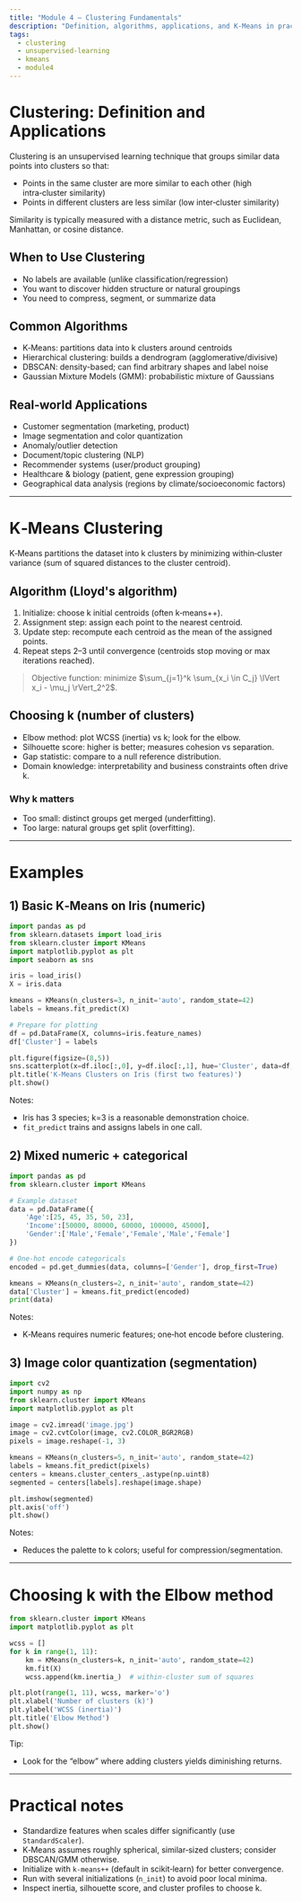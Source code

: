 ```yaml
---
title: "Module 4 – Clustering Fundamentals"
description: "Definition, algorithms, applications, and K-Means in practice (with code)"
tags:
  - clustering
  - unsupervised-learning
  - kmeans
  - module4
---
```


# Clustering: Definition and Applications

Clustering is an unsupervised learning technique that groups similar data points into clusters so that:

- Points in the same cluster are more similar to each other (high intra‑cluster similarity)
- Points in different clusters are less similar (low inter‑cluster similarity)

Similarity is typically measured with a distance metric, such as Euclidean, Manhattan, or cosine distance.

## When to Use Clustering
- No labels are available (unlike classification/regression)
- You want to discover hidden structure or natural groupings
- You need to compress, segment, or summarize data

## Common Algorithms
- K‑Means: partitions data into k clusters around centroids
- Hierarchical clustering: builds a dendrogram (agglomerative/divisive)
- DBSCAN: density-based; can find arbitrary shapes and label noise
- Gaussian Mixture Models (GMM): probabilistic mixture of Gaussians

## Real‑world Applications
- Customer segmentation (marketing, product)
- Image segmentation and color quantization
- Anomaly/outlier detection
- Document/topic clustering (NLP)
- Recommender systems (user/product grouping)
- Healthcare & biology (patient, gene expression grouping)
- Geographical data analysis (regions by climate/socioeconomic factors)

---

# K‑Means Clustering

K‑Means partitions the dataset into k clusters by minimizing within‑cluster variance (sum of squared distances to the cluster centroid).

## Algorithm (Lloyd's algorithm)
1. Initialize: choose k initial centroids (often k‑means++).
2. Assignment step: assign each point to the nearest centroid.
3. Update step: recompute each centroid as the mean of the assigned points.
4. Repeat steps 2–3 until convergence (centroids stop moving or max iterations reached).

> Objective function: minimize $\sum_{j=1}^k \sum_{x_i \in C_j} \lVert x_i - \mu_j \rVert_2^2$.

## Choosing k (number of clusters)
- Elbow method: plot WCSS (inertia) vs k; look for the elbow.
- Silhouette score: higher is better; measures cohesion vs separation.
- Gap statistic: compare to a null reference distribution.
- Domain knowledge: interpretability and business constraints often drive k.

### Why k matters
- Too small: distinct groups get merged (underfitting).
- Too large: natural groups get split (overfitting).

---

# Examples

## 1) Basic K‑Means on Iris (numeric)
```python
import pandas as pd
from sklearn.datasets import load_iris
from sklearn.cluster import KMeans
import matplotlib.pyplot as plt
import seaborn as sns

iris = load_iris()
X = iris.data

kmeans = KMeans(n_clusters=3, n_init='auto', random_state=42)
labels = kmeans.fit_predict(X)

# Prepare for plotting
df = pd.DataFrame(X, columns=iris.feature_names)
df['Cluster'] = labels

plt.figure(figsize=(8,5))
sns.scatterplot(x=df.iloc[:,0], y=df.iloc[:,1], hue='Cluster', data=df, palette='Set1')
plt.title('K-Means Clusters on Iris (first two features)')
plt.show()
```
Notes:
- Iris has 3 species; k=3 is a reasonable demonstration choice.
- `fit_predict` trains and assigns labels in one call.

## 2) Mixed numeric + categorical
```python
import pandas as pd
from sklearn.cluster import KMeans

# Example dataset
data = pd.DataFrame({
    'Age':[25, 45, 35, 50, 23],
    'Income':[50000, 80000, 60000, 100000, 45000],
    'Gender':['Male','Female','Female','Male','Female']
})

# One-hot encode categoricals
encoded = pd.get_dummies(data, columns=['Gender'], drop_first=True)

kmeans = KMeans(n_clusters=2, n_init='auto', random_state=42)
data['Cluster'] = kmeans.fit_predict(encoded)
print(data)
```
Notes:
- K‑Means requires numeric features; one‑hot encode before clustering.

## 3) Image color quantization (segmentation)
```python
import cv2
import numpy as np
from sklearn.cluster import KMeans
import matplotlib.pyplot as plt

image = cv2.imread('image.jpg')
image = cv2.cvtColor(image, cv2.COLOR_BGR2RGB)
pixels = image.reshape(-1, 3)

kmeans = KMeans(n_clusters=5, n_init='auto', random_state=42)
labels = kmeans.fit_predict(pixels)
centers = kmeans.cluster_centers_.astype(np.uint8)
segmented = centers[labels].reshape(image.shape)

plt.imshow(segmented)
plt.axis('off')
plt.show()
```
Notes:
- Reduces the palette to k colors; useful for compression/segmentation.

---

# Choosing k with the Elbow method
```python
from sklearn.cluster import KMeans
import matplotlib.pyplot as plt

wcss = []
for k in range(1, 11):
    km = KMeans(n_clusters=k, n_init='auto', random_state=42)
    km.fit(X)
    wcss.append(km.inertia_)  # within-cluster sum of squares

plt.plot(range(1, 11), wcss, marker='o')
plt.xlabel('Number of clusters (k)')
plt.ylabel('WCSS (inertia)')
plt.title('Elbow Method')
plt.show()
```
Tip:
- Look for the “elbow” where adding clusters yields diminishing returns.

---

# Practical notes
- Standardize features when scales differ significantly (use `StandardScaler`).
- K‑Means assumes roughly spherical, similar‑sized clusters; consider DBSCAN/GMM otherwise.
- Initialize with `k-means++` (default in scikit‑learn) for better convergence.
- Run with several initializations (`n_init`) to avoid poor local minima.
- Inspect inertia, silhouette score, and cluster profiles to choose k.
